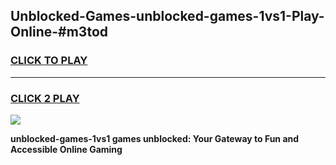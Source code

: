 
## Unblocked-Games-unblocked-games-1vs1-Play-Online-#m3tod
<h3>
<a href="https://premium.freeplayer.one?title=unblocked-games-1vs1&ref=27F">CLICK TO PLAY</a></h3>
<hr>

<h3>
<a href="https://premium.freeplayer.one?title=unblocked-games-1vs1&ref=27F">CLICK 2 PLAY</a>
  
</h3>

<a href="https://premium.freeplayer.one?title=unblocked-games-1vs1&ref=27F"><img src="https://clearcache.store/games.png"></a>


**unblocked-games-1vs1 games unblocked: Your Gateway to Fun and Accessible Online Gaming**
